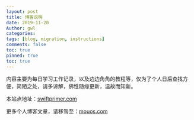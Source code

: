 ```yaml
---
layout: post
title: 博客说明
date: 2019-11-20
Author: gwl
categories: 
tags: [blog, migration, instructions]
comments: false
toc: true
pinned: true
toc: true
---
```




内容主要为每日学习工作记录，以及边边角角的教程等，仅为了个人日后查找方便，简陋之处，请多谅解，佛性随缘更新，温故而知新。


本站点地址：[swiftprimer.com](https://swiftprimer.com/)


更多个人博客文章，请移驾至：[mouos.com](https://mouos.com/)


